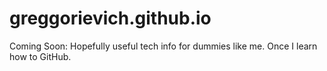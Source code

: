 # greggorievich.github.io
Coming Soon: Hopefully useful tech info for dummies like me. Once I learn how to GitHub. 

